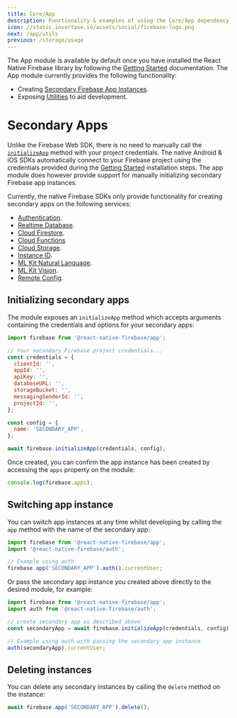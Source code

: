 ```yaml
---
title: Core/App
description: Functionality & examples of using the Core/App dependency with React Native Firebase.
icon: //static.invertase.io/assets/social/firebase-logo.png
next: /app/utils
previous: /storage/usage
---
```


The App module is available by default once you have installed the React Native Firebase library by following the
[Getting Started](/) documentation. The App module currently provides the following functionality:

- Creating [Secondary Firebase App Instances](#secondary-apps).
- Exposing [Utilities](/app/utils) to aid development.

# Secondary Apps

Unlike the Firebase Web SDK, there is no need to manually call the [`initializeApp`](https://firebase.google.com/docs/web/setup#add-sdks-initialize)
method with your project credentials. The native Android & iOS SDKs automatically connect to your Firebase project using
the credentials provided during the [Getting Started](/) installation steps. The app module does however provide support
for manually initializing secondary Firebase app instances.

Currently, the native Firebase SDKs only provide functionality for creating secondary apps on the following services:

- [Authentication](/auth).
- [Realtime Database](/database).
- [Cloud Firestore](/firestore).
- [Cloud Functions](/functions)
- [Cloud Storage](/storage).
- [Instance ID](/iid).
- [ML Kit Natural Language](/ml-language).
- [ML Kit Vision](/ml-vision).
- [Remote Config](/remote-config).

## Initializing secondary apps

The module exposes an `initializeApp` method which accepts arguments containing the credentials and options for your secondary
apps:

```js
import firebase from '@react-native-firebase/app';

// Your secondary Firebase project credentials...
const credentials = {
  clientId: '',
  appId: '',
  apiKey: '',
  databaseURL: '',
  storageBucket: '',
  messagingSenderId: '',
  projectId: '',
};

const config = {
  name: 'SECONDARY_APP',
};

await firebase.initializeApp(credentials, config);
```

Once created, you can confirm the app instance has been created by accessing the `apps` property on the module:

```js
console.log(firebase.apps);
```

## Switching app instance

You can switch app instances at any time whilst developing by calling the `app` method with the name of the secondary app:

```js
import firebase from '@react-native-firebase/app';
import '@react-native-firebase/auth';

// Example using auth
firebase.app('SECONDARY_APP').auth().currentUser;
```

Or pass the secondary app instance you created above directly to the desired module, for example:
```js
import firebase from '@react-native-firebase/app';
import auth from '@react-native-firebase/auth';

// create secondary app as described above
const secondaryApp = await firebase.initializeApp(credentials, config);

// Example using auth with passing the secondary app instance
auth(secondaryApp).currentUser;
```

## Deleting instances

You can delete any secondary instances by calling the `delete` method on the instance:

```js
await firebase.app('SECONDARY_APP').delete();
```
